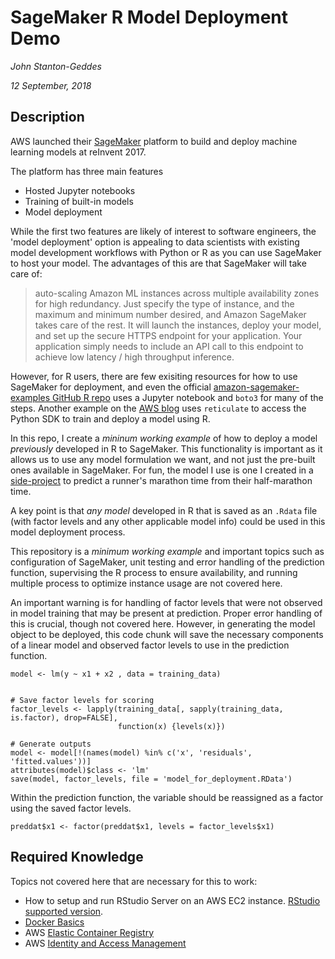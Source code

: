 SageMaker R Model Deployment Demo
=====================================

*John Stanton-Geddes*

*12 September, 2018*

## Description

AWS launched their [SageMaker](https://aws.amazon.com/sagemaker/) platform to build and deploy machine learning models at reInvent 2017. 

The platform has three main features

- Hosted Jupyter notebooks
- Training of built-in models 
- Model deployment

While the first two features are likely of interest to software engineers, the 'model deployment' option is appealing to data scientists with existing model development workflows with Python or R as you can use SageMaker to host your model. The advantages of this are that SageMaker will take care of:

> auto-scaling Amazon ML instances across multiple availability zones for high redundancy. Just specify the type of instance, and the maximum and minimum number desired, and Amazon SageMaker takes care of the rest. It will launch the instances, deploy your model, and set up the secure HTTPS endpoint for your application. Your application simply needs to include an API call to this endpoint to achieve low latency / high throughput inference.

However, for R users, there are few exisiting resources for how to use SageMaker for deployment, and even the official [amazon-sagemaker-examples GitHub R repo](https://github.com/awslabs/amazon-sagemaker-examples/tree/master/advanced_functionality/r_bring_your_own) uses a Jupyter notebook and `boto3` for many of the steps. Another example on the [AWS blog](https://aws.amazon.com/blogs/machine-learning/using-r-with-amazon-sagemaker/) uses `reticulate` to access the Python SDK to train and deploy a model using R.  

In this repo, I create a *mininum working example* of how to deploy a model *previously* developed in R to SageMaker. This functionality is important as it allows us to use any model formulation we want, and not just the pre-built ones available in SageMaker. For fun, the model I use is one I created in a [side-project](https://github.com/johnstantongeddes/RacePerformancePredictor) to predict a runner's marathon time from their half-marathon time. 

A key point is that *any model* developed in R that is saved as an `.Rdata` file (with factor levels and any other applicable model info) could be used in this model deployment process. 

This repository is a *minimum working example* and important topics such as configuration of SageMaker, unit testing and error handling of the prediction function, supervising the R process to ensure availability, and running multiple process to optimize instance usage are not covered here.

An important warning is for handling of factor levels that were not observed in model training that may be present at prediction. Proper error handling of this is crucial, though not covered here. However, in generating the model object to be deployed, this code chunk will save the necessary components of a linear model and observed factor levels to use in the prediction function.

```
model <- lm(y ~ x1 + x2 , data = training_data)


# Save factor levels for scoring
factor_levels <- lapply(training_data[, sapply(training_data, is.factor), drop=FALSE],
                        function(x) {levels(x)})

# Generate outputs
model <- model[!(names(model) %in% c('x', 'residuals', 'fitted.values'))]
attributes(model)$class <- 'lm'
save(model, factor_levels, file = 'model_for_deployment.RData')
```

Within the prediction function, the variable should be reassigned as a factor using the saved factor levels.

```
preddat$x1 <- factor(preddat$x1, levels = factor_levels$x1)
```


## Required Knowledge

Topics not covered here that are necessary for this to work:

- How to setup and run RStudio Server on an AWS EC2 instance. [RStudio supported version](https://aws.amazon.com/marketplace/pp/B06W2G9PRY).
- [Docker Basics](https://docs.aws.amazon.com/AmazonECS/latest/developerguide/docker-basics.html)
- AWS [Elastic Container Registry](https://aws.amazon.com/ecr/)
- AWS [Identity and Access Management](https://aws.amazon.com/iam/)


